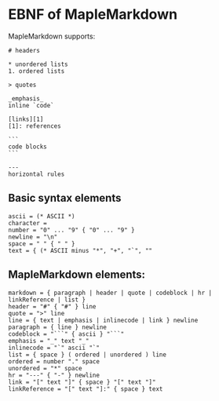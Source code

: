 # EBNF of MapleMarkdown

MapleMarkdown supports:

````
# headers

* unordered lists
1. ordered lists

> quotes

_emphasis_
inline `code`

[links][1]
[1]: references

```
code blocks
```

---
horizontal rules

````

## Basic syntax elements

```
ascii = (* ASCII *)
character =
number = "0" ... "9" { "0" ... "9" }
newline = "\n"
space = " " { " " }
text = { (* ASCII minus "*", "+", "`", ""
```

## MapleMarkdown elements:

```
markdown = { paragraph | header | quote | codeblock | hr | linkReference | list }
header = "#" { "#" } line
quote = ">" line
line = { text | emphasis | inlinecode | link } newline
paragraph = { line } newline
codeblock = "```" { ascii } "```"
emphasis = "_" text "_"
inlinecode = "`" ascii "`"
list = { space } ( ordered | unordered ) line
ordered = number "." space
unordered = "*" space
hr = "---" { "-" } newline
link = "[" text "]" { space } "[" text "]"
linkReference = "[" text "]:" { space } text
```